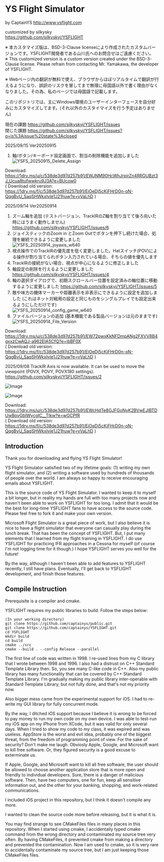 # YS Flight Simulator

by CaptainYS
http://www.ysflight.com

customized by silkysky  
https://github.com/silkyskyj/YSFLIGHT

※ 本カスタマイズ版は、BSD-3-Clause licenseにより作成されたカスタムバージョンです。YSFLIGHT開発者である山川氏へのお問合せはご遠慮ください。  
※ This customized version is a custom version created under the BSD-3-Clause license. Please refrain from contacting Mr. Yamakawa, the developer of YSFLIGHT.  

※ Webページ内の翻訳が無料で使え、ブラウザからほぼリアルタイムで翻訳が行えるようになり、誤訳のリスクを冒してまで無理に母国語以外で書く理由がなくなりました。その為、私のページでは母国語で記載します。

このリポジトリでは、主にWindows環境のユーザーインターフェースを自分好みにカスタマイズしてます。(それ以外のカスタイマイズを行う予定はありません)  
  
  現在の課題 https://github.com/silkyskyj/YSFLIGHT/issues  
  閉じた課題 https://github.com/silkyskyj/YSFLIGHT/issues?q=is%3Aissue%20state%3Aclosed  

 2025/09/15 Ver20250915  
 1. 軸/ボタン/キーボード設定画面で、割当の削除機能を追加しました
 ![YSFS_20250915_Delete_Assign](https://github.com/user-attachments/assets/2ca7b5f8-66f7-44cc-9cc6-0258a1bcab92)  

 Download:  https://1drv.ms/u/c/538de3d97d257b91/EWJNM90HcWhJrpirZn4RRGUBzt3J_Ucua8tufwwkru9J3A?e=BUcow0    
 ( Download old version: https://1drv.ms/f/c/538de3d97d257b91/EiOeDj5cKiFHrD0n-oN-QqgBvU_SaqSHWkxIvle1J21huw?e=vVaLhD )   

 2025/09/14 Ver20250914  
 1. ズーム軸を追加 (テストバージョン、TrackIRのZ軸を割り当てて後ろ向いた時にはうまく動作しません)  https://github.com/silkyskyj/YSFLIGHT/issues/6   
 2. ジョイスティックのZoom in とZoom Outでボタンを押下し続けた場合、処理を継続できるように変更しました   
  ![YSFS_20250914_joyaxis_w640](https://github.com/user-attachments/assets/28a68885-06f2-4a08-8bf4-587d45c0550e)  
 4. 視点操作でのTrackIRの優先度を低く変更しました。Hatスイッチ(POV)による操作が割り当てられボタン入力されている場合、そちらの値を優先します  
 5. TrackIRの接続がない場合、視点が中心になるように修正しました  
 6. 軸設定の削除を行えるように変更しました  https://github.com/silkyskyj/YSFLIGHT/issues/4  
 7. 軸の選択ダイアログで、初期スクロールバー位置を設定済みの軸位置に移動するように変更しました  https://github.com/silkyskyj/YSFLIGHT/issues/5  
 8. 敵や味方の機体マーカーや距離表示を非表示にできるように設定を追加しました (これはネット対戦用の設定と同じものをシングルプレイでも設定出来るようにしただけです)  
  ![YSFS_20250914_config_game_w640](https://github.com/user-attachments/assets/6c3a5c1a-c52a-413e-88b9-e190299fefda)  
 9. ファイルバージョンの追加 (基本機能である製品バージョンは元のままです)   
  ![YSFS_20250914_File_Version](https://github.com/user-attachments/assets/398beabf-5754-43e5-b814-f492dd6a6af1)


 Download: https://1drv.ms/u/c/538de3d97d257b91/EW72pwxKkNFDmpANg2FXVV8B4gxxzCwAQJ-a962EIA5CfQ?e=ibBF0X    
 ( Download old version: https://1drv.ms/f/c/538de3d97d257b91/EiOeDj5cKiFHrD0n-oN-QqgBvU_SaqSHWkxIvle1J21huw?e=vVaLhD )   

 2025/09/08 TrackIR Axis is now available. It can be used to move the viewpoint (POVX, POVY, POVX180 settings).  https://github.com/silkyskyj/YSFLIGHT/issues/2   

 ![Image](https://github.com/user-attachments/assets/a9377f49-3aaa-4df2-b5e3-0fca7d050ffe)  

 ![Image](https://github.com/user-attachments/assets/ab3ffc9f-fe09-4915-ab7e-e932e283963c)  

 Download: https://1drv.ms/u/c/538de3d97d257b91/EWcHdTe8GJFGoNyK2BVwEJIBTDUwBovGbIWycgIC__TIkw?e=wGCPfR  
 ( Download old version: https://1drv.ms/f/c/538de3d97d257b91/EiOeDj5cKiFHrD0n-oN-QqgBvU_SaqSHWkxIvle1J21huw?e=vVaLhD )  

## Introduction
Thank you for downloading and flying YS Flight Simulator!

YS Flight Simulator satisfied two of my lifetime goals: (1) writing my own flight simulator, and (2) writing a software used by hundreds of thousands of people over the world.  I am always so happy to receive encouraging emails about YSFLIGHT.

This is the source code of YS Flight Simulator.  I wanted to keep it to myself a bit longer, but in reality my hands are full with too many projects now and haven't been able to work on YSFLIGHT for too long.  I admit that it would be the best for long-time YSFLIGHT fans to have access to the source code.  Please feel free to fork it and make your own version.

Microsoft Flight Simulator is a great piece of work, but I also believe it is nice to have a flight simulator that everyone can casually play during the lunch break.  That has been the concept of YSFLIGHT.  But, I put many elements that I learned from my flight training in YSFLIGHT.  I do use YSFLIGHT for practicing IFR approaches in a Cessna for myself (of course I'm not logging time for it though.)  I hope YSFLIGHT serves you well for the future!

By the way, although I haven't been able to add features to YSFLIGHT recently, I still have plans.  Eventually, I'll get back to YSFLIGHT development, and finish those features.


## Compile Instruction
Prerequisite is a compiler and cmake.

YSFLIGHT requires my public libraries to build.  Follow the steps below:

```
(In your working directory)
git clone https://github.com/captainys/public.git
git clone https://github.com/captainys/YSFLIGHT.git
cd YSFLIGHT
mkdir build
cd build
cmake ../src
cmake --build . --config Release --parallel
```

The first line of code was written in 1998.  I re-used lines from my C library that I wrote between 1998 and 1996.  I also had a distrust on C++ Standard Template Library then.  So, you see many C-like code in C++.  Also my public library has many functionality that can be covered by C++ Standard Template Library.  I'm gradually making my public library inter-operable with Standard Template Library, but not fully done, and that's not my priority now.

Also bigger mess came from the experimental support for iOS.  I had to re-write my GUI library for fully concurrent mode.

By the way, I ditched iOS support because I believe it is wrong to be forced to pay money to run my own code on my own device.  I was able to test-run my iOS app on my iPhone from XCode, but it was valid for only several days.  When I tried to show my code to my class, it was expired and was useless.  AppStore is the worst and evil idea, probably one of the biggest threat, from the freedom of programming point of view.  For the sake of security?  Don't make me laugh.  Obviosly Apple, Google, and Microsoft want to kill free software.  Or, they figured security is a good excuse to exterminate us.

If Apple, Google, and Microsoft want to kill all free software, the user should be allowed to choose another application store that is more open and friendly to individual developers.  Sure, there is a danger of malicious software.  Then, have two computers, one for fun, keep all sensitive information out, and the other for your banking, shopping, and work-related communications.

I included iOS project in this repository, but I think it doesn't compile any more.

I wanted to clean the source code more before releasing, but it is what it is.

You may find strange to see CMakeFiles files in many places in this repository.  When I started using cmake, I accidentally typed cmake command from the wrong directory and contaminated my source tree very often.  By having CMakeFiles, it prevented cmake from making a directory and prevented the contamination.  Now I am used to cmake, so it is very rare to accidentally contaminate my source tree, but I am just keeping those CMakeFiles files.
